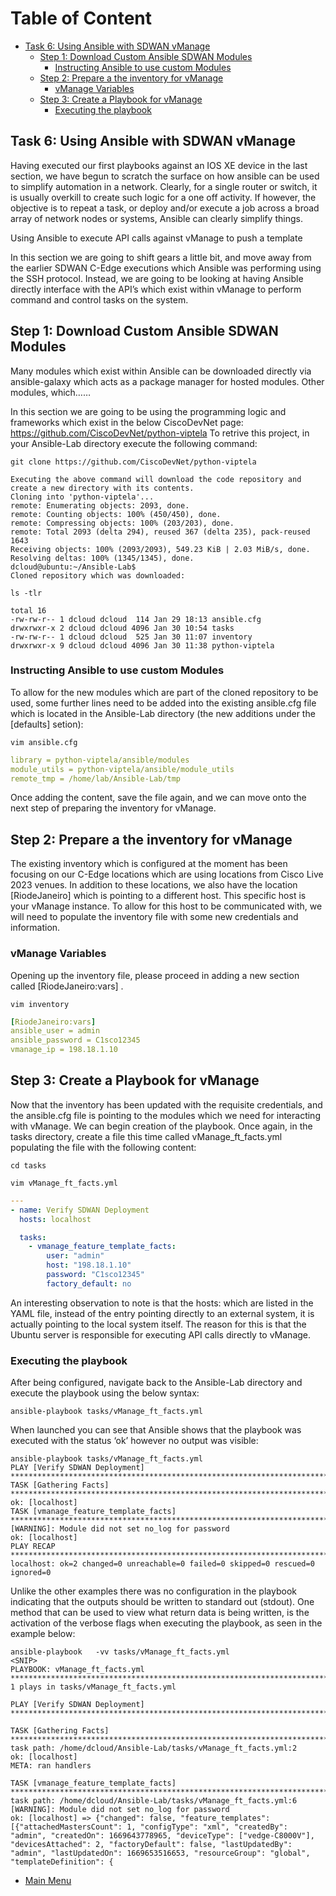 # Table of Content

* [Task 6: Using Ansible with SDWAN vManage](#task-6-using-ansible-with-sdwan-vmanage)
  * [Step 1: Download Custom Ansible SDWAN Modules](#step-1-download-custom-ansible-sdwan-modules)
    * [Instructing Ansible to use custom Modules](#instructing-ansible-to-use-custom-modules)
  * [Step 2: Prepare a the inventory for vManage](#step-2-prepare-a-the-inventory-for-vmanage)
    * [vManage Variables](#vmanage-variables)
  * [Step 3: Create a Playbook for vManage](#step-3-create-a-playbook-for-vmanage)
    * [Executing the playbook](#executing-the-playbook)

## Task 6: Using Ansible with SDWAN vManage  

Having executed our first playbooks against an IOS XE device in the last section, we have begun to scratch the surface on how ansible can be used to simplify automation in a network. Clearly, for a single router or switch, it is usually overkill to create such logic for a one off activity. If however, the objective is to repeat a task, or deploy and/or execute a job across a broad array of network nodes or systems, Ansible can clearly simplify things.

Using Ansible to execute API calls against vManage to push a template

In this section we are going to shift gears a little bit, and move away from the earlier SDWAN C-Edge executions which Ansible was performing using the SSH protocol.
Instead, we are going to be looking at having Ansible directly interface with the API’s which exist within vManage to perform command and control tasks on the system.

## Step 1: Download Custom Ansible SDWAN Modules

Many modules which exist within Ansible can be downloaded directly via ansible-galaxy which acts as a package manager for hosted modules. Other modules, which……

In this section we are going to be using the programming logic and frameworks which exist in the below CiscoDevNet page:
<https://github.com/CiscoDevNet/python-viptela>
To retrive this project, in your Ansible-Lab directory execute the following command:

```code
git clone https://github.com/CiscoDevNet/python-viptela
```

```code
Executing the above command will download the code repository and create a new directory with its contents.
Cloning into 'python-viptela'...
remote: Enumerating objects: 2093, done.
remote: Counting objects: 100% (450/450), done.
remote: Compressing objects: 100% (203/203), done.
remote: Total 2093 (delta 294), reused 367 (delta 235), pack-reused 1643
Receiving objects: 100% (2093/2093), 549.23 KiB | 2.03 MiB/s, done.
Resolving deltas: 100% (1345/1345), done.
dcloud@ubuntu:~/Ansible-Lab$
Cloned repository which was downloaded: 
```

```code
ls -tlr
```

```code
total 16
-rw-rw-r-- 1 dcloud dcloud  114 Jan 29 18:13 ansible.cfg
drwxrwxr-x 2 dcloud dcloud 4096 Jan 30 10:54 tasks
-rw-rw-r-- 1 dcloud dcloud  525 Jan 30 11:07 inventory
drwxrwxr-x 9 dcloud dcloud 4096 Jan 30 11:38 python-viptela
```

### Instructing Ansible to use custom Modules

To allow for the new modules which are part of the cloned repository to be used, some further lines need to be added into the existing ansible.cfg file which is located in the Ansible-Lab directory (the new additions under the [defaults] setion):

```code
vim ansible.cfg
```

```yml
library = python-viptela/ansible/modules
module_utils = python-viptela/ansible/module_utils
remote_tmp = /home/lab/Ansible-Lab/tmp

```

Once adding the content, save the file again, and we can move onto the next step of preparing the inventory for vManage.

## Step 2: Prepare a the inventory for vManage

The existing inventory which is configured at the moment has been focusing on our C-Edge locations which are using locations from Cisco Live 2023 venues.
In addition to these locations, we also have the location [RiodeJaneiro] which is pointing to a different host. This specific host is your vManage instance.
To allow for this host to be communicated with, we will need to populate the inventory file with some new credentials and information.

### vManage Variables

Opening up the inventory file, please proceed in adding a new section called [RiodeJaneiro:vars] .

```code
vim inventory
```

```yml
[RiodeJaneiro:vars]
ansible_user = admin
ansible_password = C1sco12345
vmanage_ip = 198.18.1.10
```

## Step 3: Create a Playbook for vManage

Now that the inventory has been updated with the requisite credentials, and the ansible.cfg file is pointing to the modules which we need for interacting with vManage. We can begin creation of the playbook.
Once again, in the tasks directory, create a file this time called vManage_ft_facts.yml populating the file with the following content:

```code
cd tasks
```

```code
vim vManage_ft_facts.yml
```

```yml
---
- name: Verify SDWAN Deployment
  hosts: localhost

  tasks:
    - vmanage_feature_template_facts:
        user: "admin"
        host: "198.18.1.10"
        password: "C1sco12345"
        factory_default: no
```

An interesting observation to note is that the hosts: which are listed in the YAML file, instead of the entry pointing directly to an external system, it is actually pointing to the local system itself. The reason for this is that the Ubuntu server is responsible for executing API calls directly to vManage.

### Executing the playbook

After being configured, navigate back to the Ansible-Lab directory and execute the playbook using the below syntax:

```code
ansible-playbook tasks/vManage_ft_facts.yml
```

When launched you can see that Ansible shows that the playbook was executed with the status ‘ok’ however no output was visible:

```code
ansible-playbook tasks/vManage_ft_facts.yml
PLAY [Verify SDWAN Deployment] ****************************************************************************
TASK [Gathering Facts] ****************************************************************************
ok: [localhost]
TASK [vmanage_feature_template_facts] ****************************************************************************
[WARNING]: Module did not set no_log for password
ok: [localhost]
PLAY RECAP ****************************************************************************
localhost: ok=2 changed=0 unreachable=0 failed=0 skipped=0 rescued=0 ignored=0
```

Unlike the other examples there was no configuration in the playbook indicating that the outputs should be written to standard out (stdout).
One method that can be used to view what return data is being written, is the activation of the verbose flags when executing the playbook, as seen in the example below:

```code
ansible-playbook   -vv tasks/vManage_ft_facts.yml
<SNIP>
PLAYBOOK: vManage_ft_facts.yml **********************************************************************************************************************************************
1 plays in tasks/vManage_ft_facts.yml

PLAY [Verify SDWAN Deployment] **********************************************************************************************************************************************

TASK [Gathering Facts] ******************************************************************************************************************************************************
task path: /home/dcloud/Ansible-Lab/tasks/vManage_ft_facts.yml:2
ok: [localhost]
META: ran handlers

TASK [vmanage_feature_template_facts] ***************************************************************************************************************************************
task path: /home/dcloud/Ansible-Lab/tasks/vManage_ft_facts.yml:6
[WARNING]: Module did not set no_log for password
ok: [localhost] => {"changed": false, "feature_templates": [{"attachedMastersCount": 1, "configType": "xml", "createdBy": "admin", "createdOn": 1669643778965, "deviceType": ["vedge-C8000V"], "devicesAttached": 2, "factoryDefault": false, "lastUpdatedBy": "admin", "lastUpdatedOn": 1669653516653, "resourceGroup": "global", "templateDefinition": {
```

* [Main Menu](/README.md/#table-of-content)
